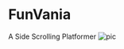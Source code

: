 # FunVania
A Side Scrolling Platformer
![pic](https://user-images.githubusercontent.com/72260733/198851934-ca0b0bf6-ea9b-40e9-868d-c128245e318b.png)
